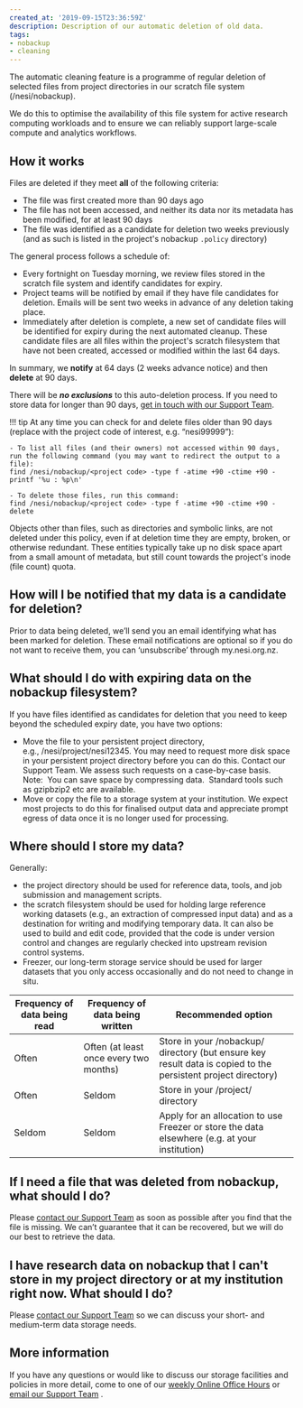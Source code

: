 ```yaml
---
created_at: '2019-09-15T23:36:59Z'
description: Description of our automatic deletion of old data.
tags:
- nobackup
- cleaning
---
```


The automatic cleaning feature is a programme of regular deletion of selected files from project directories in our scratch file system (/nesi/nobackup). 

We do this to optimise the availability of this file system for active research computing workloads and to ensure we can reliably support large-scale compute and analytics workflows.

## How it works

Files are deleted if they meet **all** of the following criteria:

- The file was first created more than 90 days ago
- The file has not been accessed, and neither its data nor its metadata has been modified, for at least 90 days
- The file was identified as a candidate for deletion two weeks previously (and as such is listed in the project's nobackup `.policy` directory)


The general process follows a schedule of:

- Every fortnight on Tuesday morning, we review files stored in the scratch file system and identify candidates for expiry.
- Project teams will be notified by email if they have file candidates for deletion. Emails will be sent two weeks in advance of any deletion taking place.
- Immediately after deletion is complete, a new set of candidate files will be identified for expiry during the next automated cleanup. These candidate files are all files within the project's scratch filesystem that have not been created, accessed or modified within the last 64 days.

In summary, we **notify** at 64 days (2 weeks advance notice) and then **delete** at 90 days.

There will be ***no exclusions*** to this auto-deletion process. If you need to store data for longer than 90 days, [get in touch with our Support Team](mailto:support@nesi.org.nz).

!!! tip
     At any time you can check for and delete files older than 90 days (replace <project code> with the project code of interest, e.g. “nesi99999”):

    - To list all files (and their owners) not accessed within 90 days, run the following command (you may want to redirect the output to a file): 
    find /nesi/nobackup/<project code> -type f -atime +90 -ctime +90 -printf '%u : %p\n'

    - To delete those files, run this command:
    find /nesi/nobackup/<project code> -type f -atime +90 -ctime +90 -delete


Objects other than files, such as directories and symbolic links, are not deleted under this policy, even if at deletion time they are empty, broken, or otherwise redundant. These entities typically take up no disk space apart from a small amount of metadata, but still count towards the project's inode (file count) quota.


## How will I be notified that my data is a candidate for deletion?

Prior to data being deleted, we’ll send you an email identifying what has been marked for deletion. These email notifications are optional so if you do not want to receive them, you can ‘unsubscribe’ through my.nesi.org.nz.


## What should I do with expiring data on the nobackup filesystem?

If you have files identified as candidates for deletion that you need to keep beyond the scheduled expiry date, you have two options:

- Move the file to your persistent project directory, e.g., /nesi/project/nesi12345. You may need to request more disk space in your persistent project directory before you can do this. Contact our Support Team. We assess such requests on a case-by-case basis.  Note:  You can save space by compressing data.  Standard tools such as gzipbzip2 etc are available.
- Move or copy the file to a storage system at your institution. We expect most projects to do this for finalised output data and appreciate prompt egress of data once it is no longer used for processing.



## Where should I store my data?

Generally: 
- the project directory should be used for reference data, tools, and job submission and management scripts.
-  the scratch filesystem should be used for holding large reference working datasets (e.g., an extraction of compressed input data) and as a destination for writing and modifying temporary data. It can also be used to build and edit code, provided that the code is under version control and changes are regularly checked into upstream revision control systems.
-  Freezer, our long-term storage service should be used for larger datasets that you only access occasionally and do not need to change in situ.



| Frequency of data being read | Frequency of data being written | Recommended option                                                                                         |
| -------------------------------------------------------- | -------------------------------------------------------- | ---------------------------------------------------------------------------------------------------------- |
| Often                                                    | Often (at least once every two months)                   | Store in your /nobackup/<projectcode> directory (but ensure key result data is copied to the persistent project directory) |
| Often                                                    | Seldom                                                   | Store in your /project/<projectcode> directory                                                                    |
| Seldom                                                   | Seldom                                                   | Apply for an allocation to use Freezer or store the data elsewhere (e.g. at your institution)                                                        |



## If I need a file that was deleted from nobackup, what should I do?

Please [contact our Support Team](mailto:support@nesi.org.nz) as soon as possible after you find that the file is missing. We can’t guarantee that it can be recovered, but we will do our best to retrieve the data.

## I have research data on nobackup that I can't store in my project directory or at my institution right now. What should I do?

Please [contact our Support Team](mailto:support@nesi.org.nz) so we can discuss your short- and medium-term data storage needs. 


## More information

If you have any questions or would like to discuss our storage facilities and policies in more detail, come to one of our [weekly Online Office Hours](https://docs.nesi.org.nz/Getting_Started/Getting_Help/Weekly_Online_Office_Hours/) or [email our Support Team](mailto:support@nesi.org.nz) . 

